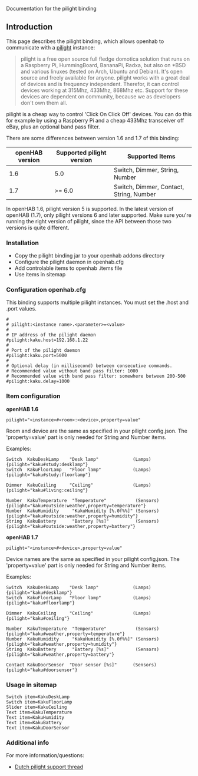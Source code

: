 Documentation for the pilight binding

## Introduction

This page describes the pilight binding, which allows openhab to communicate with a [pilight](http://www.pilight.org/) instance:

> pilight is a free open source full fledge domotica solution that runs on a Raspberry Pi, HummingBoard, BananaPi, Radxa, but also on *BSD and various linuxes (tested on Arch, Ubuntu and Debian). It's open source and freely available for anyone. pilight works with a great deal of devices and is frequency independent. Therefor, it can control devices working at 315Mhz, 433Mhz, 868Mhz etc. Support for these devices are dependent on community, because we as developers don't own them all.

pilight is a cheap way to control 'Click On Click Off' devices. You can do this for example by using a Raspberry Pi and a cheap 433Mhz transceiver off eBay, plus an optional band pass filter.

There are some differences between version 1.6 and 1.7 of this binding:

| openHAB version | Supported pilight version | Supported Items
|-----------------|-----------------|-----------------|
| 1.6 | 5.0 | Switch, Dimmer, String, Number
| 1.7 | >= 6.0 | Switch, Dimmer, Contact, String, Number

In openHAB 1.6, pilight version 5 is supported. In the latest version of openHAB (1.7), only pilight versions 6 and later supported. Make sure you're running the right version of pilight, since the API between those two versions is quite different. 

### Installation 

- Copy the pilight binding jar to your openhab addons directory
- Configure the pilight daemon in openhab.cfg
- Add controlable items to openhab .items file 
- Use items in sitemap 

### Configuration openhab.cfg

This binding supports multiple pilight instances. You must set the .host and .port values. 

```
#
# pilight:<instance name>.<parameter>=<value>
#
# IP address of the pilight daemon 
#pilight:kaku.host=192.168.1.22
#
# Port of the pilight daemon
#pilight:kaku.port=5000
#
# Optional delay (in millisecond) between consecutive commands. 
# Recommended value without band pass filter: 1000 
# Recommended value with band pass filter: somewhere between 200-500 
#pilight:kaku.delay=1000
```

### Item configuration

**openHAB 1.6**

    pilight="<instance>#<room>:<device>,property=value"

Room and device are the same as specified in your pilight config.json. The 'property=value' part is only needed for String and Number items. 

Examples:

```
Switch  KakuDeskLamp    "Desk lamp"             (Lamps)         {pilight="kaku#study:desklamp"}
Switch  KakuFloorLamp   "Floor lamp"            (Lamps)         {pilight="kaku#study:floorlamp"}

Dimmer  KakuCeiling     "Ceiling"               (Lamps)         {pilight="kaku#living:ceiling"}

Number  KakuTemperature  "Temperature"           (Sensors)      {pilight="kaku#outside:weather,property=temperature"}
Number  KakuHumidity     "KakuHumidity [%.0f%%]" (Sensors)      {pilight="kaku#outside:weather,property=humidity"}
String  KakuBattery      "Battery [%s]"          (Sensors)      {pilight="kaku#outside:weather,property=battery"}
```

**openHAB 1.7**

    pilight="<instance>#<device>,property=value"

Device names are the same as specified in your pilight config.json. The 'property=value' part is only needed for String and Number items. 

Examples:

```
Switch  KakuDeskLamp    "Desk lamp"             (Lamps)         {pilight="kaku#desklamp"}
Switch  KakuFloorLamp   "Floor lamp"            (Lamps)         {pilight="kaku#floorlamp"}

Dimmer  KakuCeiling     "Ceiling"               (Lamps)         {pilight="kaku#ceiling"}

Number  KakuTemperature  "Temperature"           (Sensors)      {pilight="kaku#weather,property=temperature"}
Number  KakuHumidity     "KakuHumidity [%.0f%%]" (Sensors)      {pilight="kaku#weather,property=humidity"}
String  KakuBattery      "Battery [%s]"          (Sensors)      {pilight="kaku#weather,property=battery"}

Contact KakuDoorSensor  "Door sensor [%s]"      (Sensors)       {pilight="kaku#doorsensor"}
```

### Usage in sitemap

```
Switch item=KakuDeskLamp
Switch item=KakuFloorLamp
Slider item=KakuCeiling
Text item=KakuTemperature
Text item=KakuHumidity
Text item=KakuBattery
Text item=KakuDoorSensor
```

### Additional info

For more information/questions:

- [Dutch pilight support thread](http://gathering.tweakers.net/forum/list_messages/1581828/4)